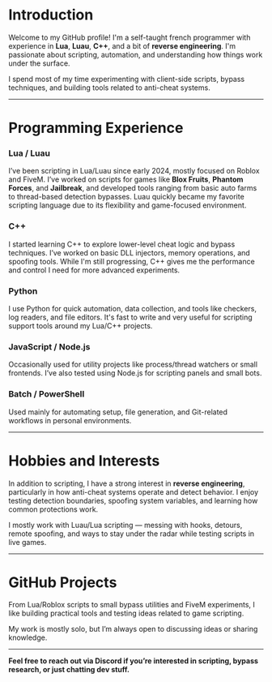 # Introduction

Welcome to my GitHub profile! I'm a self-taught french programmer with experience in **Lua**, **Luau**, **C++**, and a bit of **reverse engineering**. I'm passionate about scripting, automation, and understanding how things work under the surface.

I spend most of my time experimenting with client-side scripts, bypass techniques, and building tools related to anti-cheat systems.

---

# Programming Experience

### Lua / Luau  
I’ve been scripting in Lua/Luau since early 2024, mostly focused on Roblox and FiveM. I’ve worked on scripts for games like **Blox Fruits**, **Phantom Forces**, and **Jailbreak**, and developed tools ranging from basic auto farms to thread-based detection bypasses. Luau quickly became my favorite scripting language due to its flexibility and game-focused environment.

### C++  
I started learning C++ to explore lower-level cheat logic and bypass techniques. I’ve worked on basic DLL injectors, memory operations, and spoofing tools. While I'm still progressing, C++ gives me the performance and control I need for more advanced experiments.

### Python  
I use Python for quick automation, data collection, and tools like checkers, log readers, and file editors. It's fast to write and very useful for scripting support tools around my Lua/C++ projects.

### JavaScript / Node.js  
Occasionally used for utility projects like process/thread watchers or small frontends. I’ve also tested using Node.js for scripting panels and small bots.

### Batch / PowerShell  
Used mainly for automating setup, file generation, and Git-related workflows in personal environments.

---

# Hobbies and Interests

In addition to scripting, I have a strong interest in **reverse engineering**, particularly in how anti-cheat systems operate and detect behavior. I enjoy testing detection boundaries, spoofing system variables, and learning how common protections work.

I mostly work with Luau/Lua scripting — messing with hooks, detours, remote spoofing, and ways to stay under the radar while testing scripts in live games.

---

# GitHub Projects

From Lua/Roblox scripts to small bypass utilities and FiveM experiments, I like building practical tools and testing ideas related to game scripting.

My work is mostly solo, but I’m always open to discussing ideas or sharing knowledge.

---

**Feel free to reach out via Discord if you’re interested in scripting, bypass research, or just chatting dev stuff.**
